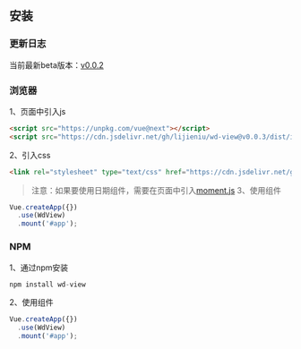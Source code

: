 ## 安装
### 更新日志
当前最新beta版本：[v0.0.2](https://github.com/inagora/wd-view/releases/tag/v0.0.2)
### 浏览器
1、页面中引入js
```html
<script src="https://unpkg.com/vue@next"></script>
<script src="https://cdn.jsdelivr.net/gh/lijieniu/wd-view@v0.0.3/dist/index.js"></script>
```
2、引入css
```html
<link rel="stylesheet" type="text/css" href="https://cdn.jsdelivr.net/gh/lijieniu/wd-view@v0.0.3/dist/index.css" />
```
> 注意：如果要使用日期组件，需要在页面中引入[moment.js](http://momentjs.cn/)
3、使用组件
```javascript
Vue.createApp({})
  .use(WdView)
  .mount('#app');
```
### NPM
1、通过npm安装
```javascript
npm install wd-view
```
2、使用组件
```javascript
Vue.createApp({})
  .use(WdView)
  .mount('#app');
```
